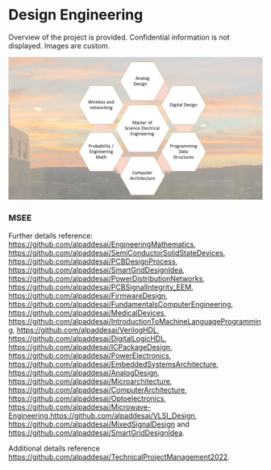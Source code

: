 # Design Engineering

Overview of the project is provided. Confidential information is not displayed. Images are custom.

![image](MSEE.jpg)

### MSEE
Further details reference: https://github.com/alpaddesai/EngineeringMathematics,  https://github.com/alpaddesai/SemiConductorSolidStateDevices,  https://github.com/alpaddesai/PCBDesignProcess, https://github.com/alpaddesai/SmartGridDesignIdea, https://github.com/alpaddesai/PowerDistributionNetworks,  https://github.com/alpaddesai/PCBSignalIntegrity_EEM,   https://github.com/alpaddesai/FirmwareDesign, https://github.com/alpaddesai/FundamentalsComputerEngineering, https://github.com/alpaddesai/MedicalDevices, https://github.com/alpaddesai/IntroductionToMachineLanguageProgramming, https://github.com/alpaddesai/VerilogHDL,  https://github.com/alpaddesai/DigitalLogicHDL, https://github.com/alpaddesai/ICPackageDesign, https://github.com/alpaddesai/PowerElectronics, https://github.com/alpaddesai/EmbeddedSystemsArchitecture, https://github.com/alpaddesai/AnalogDesign, https://github.com/alpaddesai/Microarchitecture,  https://github.com/alpaddesai/ComputerArchitecture,    https://github.com/alpaddesai/Optoelectronics, https://github.com/alpaddesai/Microwave-Engineering,https://github.com/alpaddesai/VLSI_Design, https://github.com/alpaddesai/MixedSignalDesign and https://github.com/alpaddesai/SmartGridDesignIdea.

Additional details reference https://github.com/alpaddesai/TechnicalProjectManagement2022.
